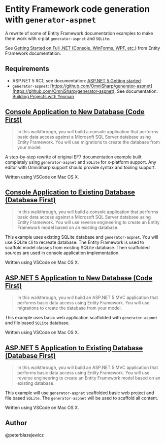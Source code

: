 # Entity Framework code generation with `generator-aspnet`

A rewrite of some of Entity Framework documentation examples to make them work with x-plat `generator-aspnet` and `SQLite`.

See [Getting Started on Full .NET (Console, WinForms, WPF, etc.)](http://ef.readthedocs.org/en/latest/) from Entity Framework documentation.

## Requirements

* ASP.NET 5 RC1, see documentation: [ASP.NET 5 Getting started](https://docs.asp.net/en/latest/getting-started/index.html)
* `generator-aspnet`: [https://github.com/OmniSharp/generator-aspnet](https://github.com/OmniSharp/generator-aspnet). See documentation: [Building Projects with Yeoman](https://docs.asp.net/en/latest/client-side/yeoman.html)


## [Console Application to New Database (Code First)](/src/EFGetStarted.ConsoleApp.NewDb)

> In this walkthrough, you will build a console application that performs basic data access against a Microsoft SQL Server database using Entity Framework. You will use migrations to create the database from your model.

A step-by-step rewrite of original EF7 documentation example built completely using `generator-aspnet` and `SQLite` for x-platform support. Any editor with OmniSharp support should provide syntax and tooling support.

Written using VSCode on Mac OS X.

## [Console Application to Existing Database (Database First)](/src/EFGetStarted.ConsoleApp.ExistingDb)

> In this walkthrough, you will build a console application that performs basic data access against a Microsoft SQL Server database using Entity Framework. You will use reverse engineering to create an Entity Framework model based on an existing database.

This example uses existing SQLite database and `generator-aspnet`. You will use SQLite cli to recreate database. The Entity Framework is used to scaffold model classes from existing SQLite database. Then scaffolded sources are used in console application implementation.

Written using VSCode on Mac OS X.

## [ASP.NET 5 Application to New Database (Code First)](/src/EFGetStarted.AspNet5.NewDb)

> In this walkthrough, you will build an ASP.NET 5 MVC application that performs basic data access using Entity Framework. You will use migrations to create the database from your model.

This example uses basic web application scaffolded with `generator-aspnet` and file based `SQLite` database.

Written using VSCode on Mac OS X.

## [ASP.NET 5 Application to Existing Database (Database First)](/src/EFGetStarted.AspNet5.ExistingDb)

> In this walkthrough, you will build an ASP.NET 5 MVC application that performs basic data access using Entity Framework. You will use reverse engineering to create an Entity Framework model based on an existing database.

This example will use `generator-aspnet` scaffolded basic web project and file based `SQLite`. The `generator-aspnet` will be used to scaffold all content.

Written using VSCode on Mac OS X.

## Author
@peterblazejewicz
